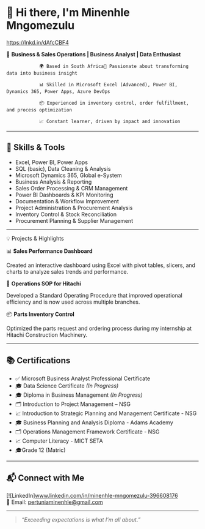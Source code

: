 # 👋 Hi there, I'm Minenhle Mngomezulu
https://lnkd.in/dAfcCBF4

  🎯 **Business & Sales Operations | Business Analyst | Data Enthusiast**

                🌍 Based in South Africa💼 Passionate about transforming data into business insight
                
                📊 Skilled in Microsoft Excel (Advanced), Power BI, Dynamics 365, Power Apps, Azure DevOps
                
                📦 Experienced in inventory control, order fulfillment, and process optimization
                
                📈 Constant learner, driven by impact and innovation

---

## 🔧 Skills & Tools

- Excel, Power BI, Power Apps  
- SQL (basic), Data Cleaning & Analysis  
- Microsoft Dynamics 365, Global e-System  
- Business Analysis & Reporting
- Sales Order Processing & CRM Management
- Power BI Dashboards & KPI Monitoring
- Documentation & Workflow Improvement
- Project Administration & Procurement Analysis
- Inventory Control & Stock Reconciliation
- Procurement Planning & Supplier Management
---

💡 Projects & Highlights

📊 **Sales Performance Dashboard**

Created an interactive dashboard using Excel with pivot tables, slicers, and charts to analyze sales trends and performance.

🧾 **Operations SOP for Hitachi**

Developed a Standard Operating Procedure that improved operational efficiency and is now used across multiple branches.

📦 **Parts Inventory Control**

Optimized the parts request and ordering process during my internship at Hitachi Construction Machinery.

---

## 📚 Certifications

- ✅ Microsoft Business Analyst Professional Certificate  
- 🎓 Data Science Certificate *(In Progress)*
- 🎓 Diploma in Business Management *(In Progress)*
- 🗂 Introduction to Project Management – NSG  
- 📈 Introduction to Strategic Planning and Management Certificate - NSG
- 🎓 Business Planning and Analysis Diploma - Adams Academy
- 🗂 Operations Management Framework Certificate - NSG
- 📈 Computer Literacy - MICT SETA
- 🎓Grade 12 (Matric)
  

---

## 📬 Connect with Me

[![LinkedIn]www.linkedin.com/in/minenhle-mngomezulu-396608176  
📧 Email: pertuniaminenhle@gmail.com 

---

> *“Exceeding expectations is what I’m all about.”*

